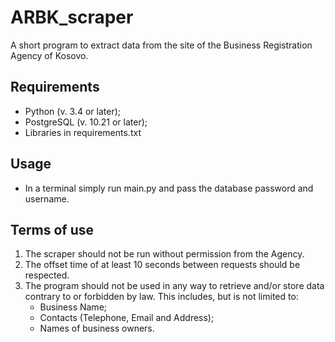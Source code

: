 # ARBK_scraper
A short program to extract data from the site of the Business Registration Agency of Kosovo.

## Requirements
 - Python (v. 3.4 or later);
 - PostgreSQL (v. 10.21 or later);
 - Libraries in requirements.txt

## Usage
- In a terminal simply run main.py and pass the database password and username.

## Terms of use
1. The scraper should not be run without permission from the Agency.
2. The offset time of at least 10 seconds between requests should be respected.
3. The program should not be used in any way to retrieve and/or store data contrary to or forbidden by law. This includes, but is not limited to:
   * Business Name;
   * Contacts (Telephone, Email and Address);
   * Names of business owners.
